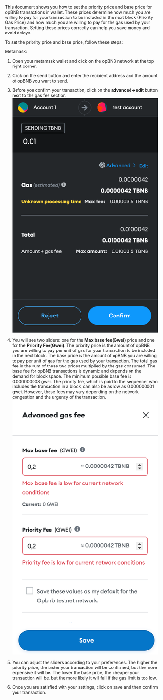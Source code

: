
This document shows you how to set the priority price and base price for opBNB transactions in wallet. These prices determine how much you are willing to pay for your transaction to be included in the next block (Priority Gas Price) and how much you are willing to pay for the gas used by your transaction. Setting these prices correctly can help you save money and avoid delays.

To set the priority price and base price, follow these steps:

Metamask:

1. Open your metamask wallet and click on the opBNB network at the top right corner.

2. Click on the send button and enter the recipient address and the amount of opBNB you want to send.

3. Before you confirm your transaction, click on the **advanced->edit** button next to the gas fee section.
![img](../img/gas-price-setting.png)

4. You will see two sliders: one for the **Max base fee(Gwei)** price and one for the **Priority Fee(Gwei)**. The priority price is the amount of opBNB you are willing to pay per unit of gas for your transaction to be included in the next block. The base price is the amount of opBNB you are willing to pay per unit of gas for the gas used by your transaction. The total gas fee is the sum of these two prices multiplied by the gas consumed. The base fee for opBNB transactions is dynamic and depends on the demand for block space. The minimum possible base fee is 0.000000008 gwei. The priority fee, which is paid to the sequencer who includes the transaction in a block, can also be as low as 0.000000001 gwei. However, these fees may vary depending on the network congestion and the urgency of the transaction.
![img](../img/advanced-setting.png)

5. You can adjust the sliders according to your preferences. The higher the priority price, the faster your transaction will be confirmed, but the more expensive it will be. The lower the base price, the cheaper your transaction will be, but the more likely it will fail if the gas limit is too low.

6. Once you are satisfied with your settings, click on save and then confirm your transaction.
